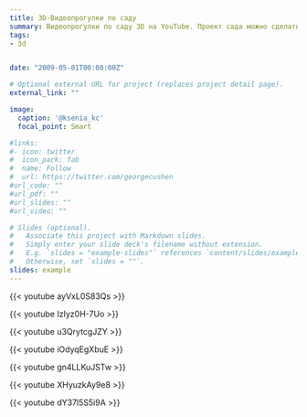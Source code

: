 ```yaml
---
title: 3D-Видеопрогулки по саду
summary: Видеопрогулки по саду 3D на YouTube. Проект сада можно сделать и в 3D
tags:
- 3d


date: "2009-05-01T00:00:00Z"

# Optional external URL for project (replaces project detail page).
external_link: ""

image:
  caption: '@ksenia_kc'
  focal_point: Smart

#links:
#- icon: twitter
#  icon_pack: fab
#  name: Follow
#  url: https://twitter.com/georgecushen
#url_code: ""
#url_pdf: ""
#url_slides: ""
#url_video: ""

# Slides (optional).
#   Associate this project with Markdown slides.
#   Simply enter your slide deck's filename without extension.
#   E.g. `slides = "example-slides"` references `content/slides/example-slides.md`.
#   Otherwise, set `slides = ""`.
slides: example
---
```


{{< youtube ayVxL0S83Qs >}}

{{< youtube IzIyz0H-7Uo >}}

{{< youtube u3QrytcgJZY >}}

{{< youtube iOdyqEgXbuE >}}

{{< youtube gn4LLKuJSTw >}}

{{< youtube XHyuzkAy9e8 >}}

{{< youtube dY37l5S5i9A >}}


